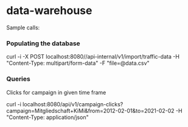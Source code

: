 # data-warehouse
Sample calls:
### Populating the database
curl -i -X POST localhost:8080//api-internal/v1/import/traffic-data -H "Content-Type: multipart/form-data" -F "file=@data.csv"
### Queries
Clicks for campaign in given time frame

curl -i localhost:8080/api/v1/campaign-clicks?campaign=Mitgliedschaft+KiMi&from=2012-02-01&to=2021-02-02 -H "Content-Type: application/json"

